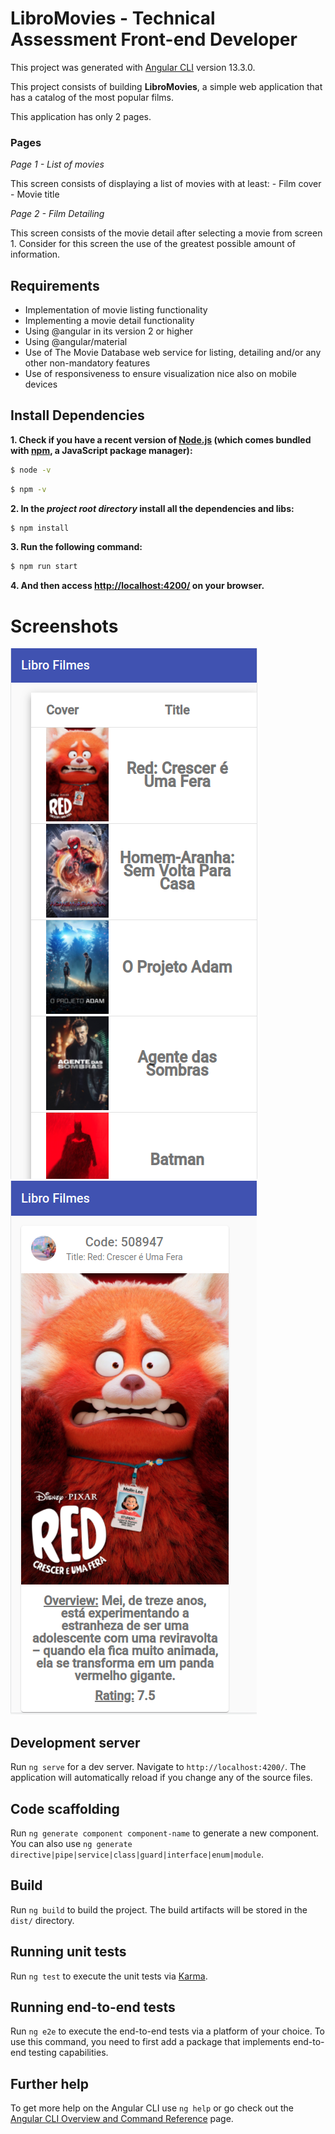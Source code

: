 # LibroMovies - Technical Assessment Front-end Developer

This project was generated with [Angular CLI](https://github.com/angular/angular-cli) version 13.3.0.

This project consists of building **LibroMovies**, a simple web application that has a catalog of the most popular films.

This application has only 2 pages.

### Pages

_Page 1 - List of movies_

This screen consists of displaying a list of movies with at least: - Film cover - Movie title

_Page 2 - Film Detailing_

This screen consists of the movie detail after selecting a movie from screen 1​.
Consider for this screen the use of the greatest possible amount of
information.

## Requirements

- Implementation of movie listing functionality
- Implementing a movie detail functionality
- Using @angular​ in its version 2 or higher
- Using @angular/material
- Use of The Movie Database web service for listing, detailing and/or any other non-mandatory features
- Use of responsiveness to ensure visualization nice also on mobile devices

## Install Dependencies

**1. Check if you have a recent version of [Node.js](https://nodejs.org/) (which comes bundled with [npm](https://www.npmjs.com/), a JavaScript package manager):**

```bash
$ node -v
```

```bash
$ npm -v
```

**2. In the _project root directory_ install all the dependencies and libs:**

```bash
$ npm install
```

**3. Run the following command:**

```bash
$ npm run start
```

**4. And then access [http://localhost:4200/](http://localhost:4200/) on your browser.**

# Screenshots

![](src/assets/screenshots/1.png)
![](src/assets/screenshots/2.png)

## Development server

Run `ng serve` for a dev server. Navigate to `http://localhost:4200/`. The application will automatically reload if you change any of the source files.

## Code scaffolding

Run `ng generate component component-name` to generate a new component. You can also use `ng generate directive|pipe|service|class|guard|interface|enum|module`.

## Build

Run `ng build` to build the project. The build artifacts will be stored in the `dist/` directory.

## Running unit tests

Run `ng test` to execute the unit tests via [Karma](https://karma-runner.github.io).

## Running end-to-end tests

Run `ng e2e` to execute the end-to-end tests via a platform of your choice. To use this command, you need to first add a package that implements end-to-end testing capabilities.

## Further help

To get more help on the Angular CLI use `ng help` or go check out the [Angular CLI Overview and Command Reference](https://angular.io/cli) page.
